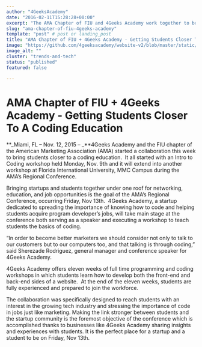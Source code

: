 ```yaml
---
author: "4GeeksAcademy"
date: "2016-02-11T15:28:28+00:00"
excerpt: "The AMA Chapter of FIU and 4Geeks Academy work together to bring coding education closer to students, empowering them for successful tech careers."
slug: "ama-chapter-of-fiu-4geeks-academy"
template: "post" # post or landing_post
title: "AMA Chapter of FIU + 4Geeks Academy - Getting Students Closer To A Coding Education"
image: "https://github.com/4geeksacademy/website-v2/blob/master/static/images/blog/ama_logo.jpeg?raw=true"
image_alt: ""
cluster: "trends-and-tech"
status: "published"
featured: false

---
```


# AMA Chapter of FIU + 4Geeks Academy - Getting Students Closer To A Coding Education




**_Miami, FL – Nov. 12, 2015 – _**4Geeks Academy and the FIU chapter of the American Marketing Association (AMA) started a collaboration this week to bring students closer to a coding education.  It all started with an Intro to Coding workshop held Monday, Nov. 9th and it will extend into another workshop at Florida International University, MMC Campus during the AMA’s Regional Conference.

Bringing startups and students together under one roof for networking, education, and job opportunities is the goal of the AMA’s Regional Conference, occurring Friday, Nov 13th.  4Geeks Academy, a startup dedicated to spreading the importance of knowing how to code and helping students acquire program developer’s jobs, will take main stage at the conference both serving as a speaker and executing a workshop to teach students the basics of coding.

“In order to become better marketers we should consider not only to talk to our customers but to our computers too, and that talking is through coding,” said Sherezade Rodriguez, general manager and conference speaker for 4Geeks Academy.

4Geeks Academy offers eleven weeks of full time programming and coding workshops in which students learn how to develop both the front-end and back-end sides of a website.  At the end of the eleven weeks, students are fully experienced and prepared to join the workforce.

The collaboration was specifically designed to reach students with an interest in the growing tech industry and stressing the importance of code in jobs just like marketing. Making the link stronger between students and the startup community is the foremost objective of the conference which is accomplished thanks to businesses like 4Geeks Academy sharing insights and experiences with students. It is the perfect place for a startup and a student to be on Friday, Nov 13th.

